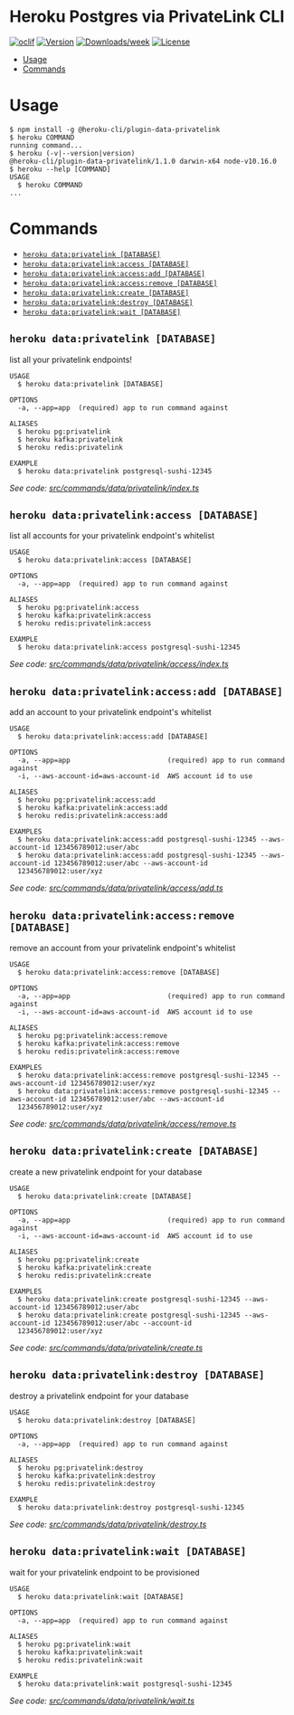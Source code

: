 Heroku Postgres via PrivateLink CLI
=======================

[![oclif](https://img.shields.io/badge/cli-oclif-brightgreen.svg)](https://oclif.io)
[![Version](https://img.shields.io/npm/v/heroku-endpoints-cli.svg)](https://npmjs.org/package/heroku-privatelinks-cli)
[![Downloads/week](https://img.shields.io/npm/dw/heroku-endpoints-cli.svg)](https://npmjs.org/package/heroku-privatelinks-cli)
[![License](https://img.shields.io/npm/l/heroku-endpoints-cli.svg)](https://github.com/brettgoulder/heroku-endpoints-cli/blob/master/package.json)

<!-- toc -->
* [Usage](#usage)
* [Commands](#commands)
<!-- tocstop -->
# Usage
<!-- usage -->
```sh-session
$ npm install -g @heroku-cli/plugin-data-privatelink
$ heroku COMMAND
running command...
$ heroku (-v|--version|version)
@heroku-cli/plugin-data-privatelink/1.1.0 darwin-x64 node-v10.16.0
$ heroku --help [COMMAND]
USAGE
  $ heroku COMMAND
...
```
<!-- usagestop -->
# Commands
<!-- commands -->
* [`heroku data:privatelink [DATABASE]`](#heroku-dataprivatelink-database)
* [`heroku data:privatelink:access [DATABASE]`](#heroku-dataprivatelinkaccess-database)
* [`heroku data:privatelink:access:add [DATABASE]`](#heroku-dataprivatelinkaccessadd-database)
* [`heroku data:privatelink:access:remove [DATABASE]`](#heroku-dataprivatelinkaccessremove-database)
* [`heroku data:privatelink:create [DATABASE]`](#heroku-dataprivatelinkcreate-database)
* [`heroku data:privatelink:destroy [DATABASE]`](#heroku-dataprivatelinkdestroy-database)
* [`heroku data:privatelink:wait [DATABASE]`](#heroku-dataprivatelinkwait-database)

## `heroku data:privatelink [DATABASE]`

list all your privatelink endpoints!

```
USAGE
  $ heroku data:privatelink [DATABASE]

OPTIONS
  -a, --app=app  (required) app to run command against

ALIASES
  $ heroku pg:privatelink
  $ heroku kafka:privatelink
  $ heroku redis:privatelink

EXAMPLE
  $ heroku data:privatelink postgresql-sushi-12345
```

_See code: [src/commands/data/privatelink/index.ts](https://github.com/heroku/heroku-data-privatelink-cli/blob/v1.1.0/src/commands/data/privatelink/index.ts)_

## `heroku data:privatelink:access [DATABASE]`

list all accounts for your privatelink endpoint's whitelist

```
USAGE
  $ heroku data:privatelink:access [DATABASE]

OPTIONS
  -a, --app=app  (required) app to run command against

ALIASES
  $ heroku pg:privatelink:access
  $ heroku kafka:privatelink:access
  $ heroku redis:privatelink:access

EXAMPLE
  $ heroku data:privatelink:access postgresql-sushi-12345
```

_See code: [src/commands/data/privatelink/access/index.ts](https://github.com/heroku/heroku-data-privatelink-cli/blob/v1.1.0/src/commands/data/privatelink/access/index.ts)_

## `heroku data:privatelink:access:add [DATABASE]`

add an account to your privatelink endpoint's whitelist

```
USAGE
  $ heroku data:privatelink:access:add [DATABASE]

OPTIONS
  -a, --app=app                        (required) app to run command against
  -i, --aws-account-id=aws-account-id  AWS account id to use

ALIASES
  $ heroku pg:privatelink:access:add
  $ heroku kafka:privatelink:access:add
  $ heroku redis:privatelink:access:add

EXAMPLES
  $ heroku data:privatelink:access:add postgresql-sushi-12345 --aws-account-id 123456789012:user/abc
  $ heroku data:privatelink:access:add postgresql-sushi-12345 --aws-account-id 123456789012:user/abc --aws-account-id 
  123456789012:user/xyz
```

_See code: [src/commands/data/privatelink/access/add.ts](https://github.com/heroku/heroku-data-privatelink-cli/blob/v1.1.0/src/commands/data/privatelink/access/add.ts)_

## `heroku data:privatelink:access:remove [DATABASE]`

remove an account from your privatelink endpoint's whitelist

```
USAGE
  $ heroku data:privatelink:access:remove [DATABASE]

OPTIONS
  -a, --app=app                        (required) app to run command against
  -i, --aws-account-id=aws-account-id  AWS account id to use

ALIASES
  $ heroku pg:privatelink:access:remove
  $ heroku kafka:privatelink:access:remove
  $ heroku redis:privatelink:access:remove

EXAMPLES
  $ heroku data:privatelink:access:remove postgresql-sushi-12345 --aws-account-id 123456789012:user/xyz
  $ heroku data:privatelink:access:remove postgresql-sushi-12345 --aws-account-id 123456789012:user/abc --aws-account-id 
  123456789012:user/xyz
```

_See code: [src/commands/data/privatelink/access/remove.ts](https://github.com/heroku/heroku-data-privatelink-cli/blob/v1.1.0/src/commands/data/privatelink/access/remove.ts)_

## `heroku data:privatelink:create [DATABASE]`

create a new privatelink endpoint for your database

```
USAGE
  $ heroku data:privatelink:create [DATABASE]

OPTIONS
  -a, --app=app                        (required) app to run command against
  -i, --aws-account-id=aws-account-id  AWS account id to use

ALIASES
  $ heroku pg:privatelink:create
  $ heroku kafka:privatelink:create
  $ heroku redis:privatelink:create

EXAMPLES
  $ heroku data:privatelink:create postgresql-sushi-12345 --aws-account-id 123456789012:user/abc
  $ heroku data:privatelink:create postgresql-sushi-12345 --aws-account-id 123456789012:user/abc --account-id 
  123456789012:user/xyz
```

_See code: [src/commands/data/privatelink/create.ts](https://github.com/heroku/heroku-data-privatelink-cli/blob/v1.1.0/src/commands/data/privatelink/create.ts)_

## `heroku data:privatelink:destroy [DATABASE]`

destroy a privatelink endpoint for your database

```
USAGE
  $ heroku data:privatelink:destroy [DATABASE]

OPTIONS
  -a, --app=app  (required) app to run command against

ALIASES
  $ heroku pg:privatelink:destroy
  $ heroku kafka:privatelink:destroy
  $ heroku redis:privatelink:destroy

EXAMPLE
  $ heroku data:privatelink:destroy postgresql-sushi-12345
```

_See code: [src/commands/data/privatelink/destroy.ts](https://github.com/heroku/heroku-data-privatelink-cli/blob/v1.1.0/src/commands/data/privatelink/destroy.ts)_

## `heroku data:privatelink:wait [DATABASE]`

wait for your privatelink endpoint to be provisioned

```
USAGE
  $ heroku data:privatelink:wait [DATABASE]

OPTIONS
  -a, --app=app  (required) app to run command against

ALIASES
  $ heroku pg:privatelink:wait
  $ heroku kafka:privatelink:wait
  $ heroku redis:privatelink:wait

EXAMPLE
  $ heroku data:privatelink:wait postgresql-sushi-12345
```

_See code: [src/commands/data/privatelink/wait.ts](https://github.com/heroku/heroku-data-privatelink-cli/blob/v1.1.0/src/commands/data/privatelink/wait.ts)_
<!-- commandsstop -->
